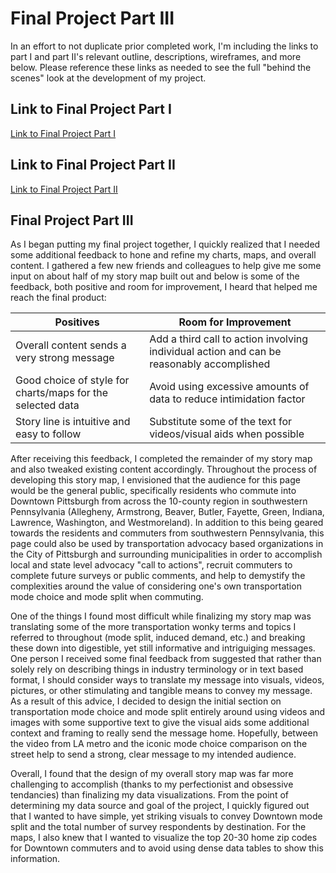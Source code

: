 # Final Project Part III

In an effort to not duplicate prior completed work, I'm including the links to part I and part II's relevant outline,
descriptions, wireframes, and more below. Please reference these links as needed to see the full "behind the scenes" look
at the development of my project. 

## Link to Final Project Part I
[Link to Final Project Part I](/final_project.md)

## Link to Final Project Part II
[Link to Final Project Part II](/final_project_part2.md)

## Final Project Part III
As I began putting my final project together, I quickly realized that I needed some additional feedback to hone and refine my
charts, maps, and overall content. I gathered a few new friends and colleagues to help give me some input on about half of my story map built out and below is some of the feedback, both positive and room for improvement, I heard that helped me reach the final product:

Positives | Room for Improvement
------------ | -------------
Overall content sends a very strong message | Add a third call to action involving individual action and can be reasonably accomplished
Good choice of style for charts/maps for the selected data| Avoid using excessive amounts of data to reduce intimidation factor
Story line is intuitive and easy to follow | Substitute some of the text for videos/visual aids when possible

After receiving this feedback, I completed the remainder of my story map and also tweaked existing content accordingly. Throughout the process of developing this story map, I envisioned that the audience for this page would be the general public, specifically residents who commute into Downtown Pittsburgh from across the 10-county region in southwestern Pennsylvania (Allegheny, Armstrong, Beaver, Butler, Fayette, Green, Indiana, Lawrence, Washington, and Westmoreland). In addition to this being geared towards the residents and commuters from southwestern Pennsylvania, this page could also be used by transportation advocacy based organizations in the City of Pittsburgh and surrounding municipalities in order to accomplish local and state level advocacy "call to actions", recruit commuters to complete future surveys or public comments, and help to demystify the complexities around the value of considering one's own transportation mode choice and mode split when commuting. 

One of the things I found most difficult while finalizing my story map was translating some of the more transportation wonky terms and topics I referred to throughout (mode split, induced demand, etc.) and breaking these down into digestible, yet still informative and intriguiging messages. One person I received some final feedback from suggested that rather than solely rely on describing things in industry terminology or in text based format, I should consider ways to translate my message into visuals, videos, pictures, or other stimulating and tangible means to convey my message. As a result of this advice, I decided to design the initial section on transportation mode choice and mode split entirely around using videos and images with some supportive text to give the visual aids some additional context and framing to really send the message home. Hopefully, between the video from LA metro and the iconic mode choice comparison on the street help to send a strong, clear message to my intended audience. 

Overall, I found that the design of my overall story map was far more challenging to accomplish (thanks to my perfectionist and obsessive tendancies) than finalizing my data visualizations. From the point of determining my data source and goal of the project, I quickly figured out that I wanted to have simple, yet striking visuals to convey Downtown mode split and the total number of survey respondents by destination. For the maps, I also knew that I wanted to visualize the top 20-30 home zip codes for Downtown commuters and to avoid using dense data tables to show this information. 

